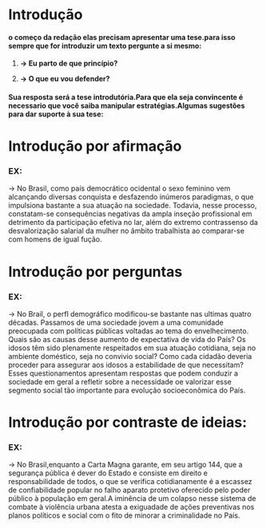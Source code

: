 # Introdução
#### o começo da redação elas precisam apresentar uma tese.para isso sempre que for introduzir um texto pergunte a si mesmo:

1. __-> Eu parto de que princípio?__

2. __-> O que eu vou defender?__

#### Sua resposta será a tese introdutória.Para que ela seja convincente é necessario que você saiba manipular estratégias.Algumas sugestões para dar suporte à sua tese:

# Introdução por afirmação
### EX:
-> No Brasil, como país democrático ocidental o sexo feminino vem alcançando diversas conquista e desfazendo inúmeros paradigmas, o que impulsiona bastante a sua atuação na sociedade. Todavia, nesse processo, constatam-se consequências negativas da ampla inseção profissional em detrimento da participação efetiva no lar, além do extremo contrassenso da desvalorização salarial da mulher no âmbito trabalhista ao comparar-se com homens de igual fução.
# Introdução por perguntas
### EX:
-> No Brail, o perfl demográfico modificou-se bastante nas ultimas quatro décadas. Passamos de uma sociedade jovem a uma comunidade preocupada com políticas públicas voltadas ao tema do envelhecimento. Quais são as causas desse aumento de expectativa de vida do País? Os idosos têm sido plenamente respeitados em sua atuação cotidiana, seja no ambiente doméstico, seja no convivio social? Como cada cidadão deveria proceder para assegurar aos idosos a estabilidade de que necessitam? Esses questionamentos apresentam respostas que podem conduzir a sociedade em geral a refletir sobre a necessidade oe valorizar esse segmento social tão importante para evolução socioeconômica do País.

# Introdução por contraste de ideias:
### EX:
-> No Brasil,enquanto a Carta Magna garante, em seu artigo 144, que a segurança pública é dever do Estado e consiste em direito e responsabilidade de todos, o que se verifica cotidianamente é a escassez de confiabilidade popular no falho aparato protetivo oferecido pelo poder público à população em geral.A iminência de um colapso nesse sistema de combate à violência urbana atesta a exiguadade de ações preventivas nos planos políticos e social com o fito de minorar a criminalidade no País.